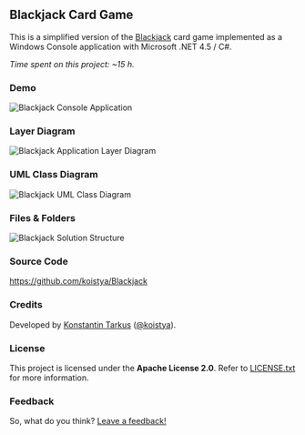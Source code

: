 ## Blackjack Card Game

This is a simplified version of the [Blackjack](http://en.wikipedia.org/wiki/Blackjack) card game implemented as a
Windows Console application with Microsoft .NET 4.5 / C#.

*Time spent on this project: ~15 h.*

### Demo

![Blackjack Console Application](http://i.imgur.com/sb2aj6G.gif)

### Layer Diagram

![Blackjack Application Layer Diagram](http://i.imgur.com/jUPXFB3.png)

### UML Class Diagram

![Blackjack UML Class Diagram](http://i.imgur.com/OwhtYDy.png)

### Files & Folders

![Blackjack Solution Structure](http://i.imgur.com/yyMIhtv.png)

### Source Code

https://github.com/koistya/Blackjack

### Credits

Developed by [Konstantin Tarkus](http://tarkus.me) ([@koistya](https://twitter.com/koistya)).

### License

This project is licensed under the **Apache License 2.0**. Refer to [LICENSE.txt](https://github.com/koistya/Blackjack/blob/master/LICENSE.txt) for more information.

### Feedback

So, what do you think? [Leave a feedback!](https://github.com/koistya/Blackjack/issues/new?labels[]=feedback)